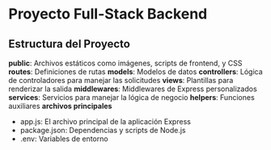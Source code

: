 # Proyecto Full-Stack Backend

## Estructura del Proyecto
**public**: Archivos estáticos como imágenes, scripts de frontend, y CSS
**routes**: Definiciones de rutas
**models**: Modelos de datos 
**controllers**: Lógica de controladores para manejar las solicitudes
**views**: Plantillas para renderizar la salida
**middlewares**: Middlewares de Express personalizados
**services**: Servicios para manejar la lógica de negocio
**helpers**: Funciones auxiliares
**archivos principales**
* app.js: El archivo principal de la aplicación Express
* package.json: Dependencias y scripts de Node.js
* .env: Variables de entorno
